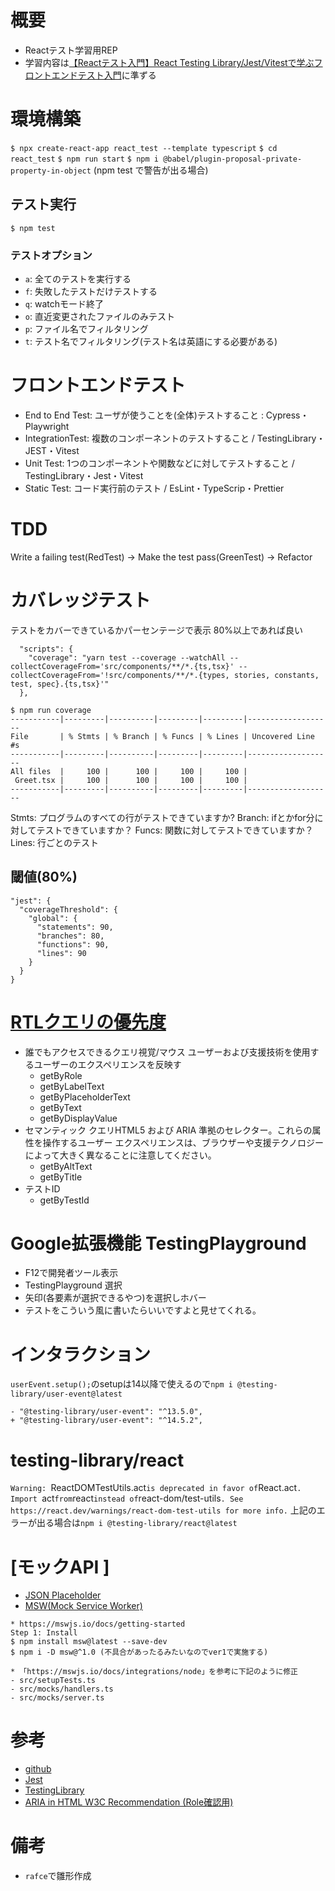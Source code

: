 # 概要
- Reactテスト学習用REP
- 学習内容は[【Reactテスト入門】React Testing Library/Jest/Vitestで学ぶフロントエンドテスト入門](https://www.udemy.com/course/react-frontend-test-tutorial/)に準ずる

# 環境構築
`$ npx create-react-app react_test --template typescript`
`$ cd react_test`
`$ npm run start`
`$ npm i @babel/plugin-proposal-private-property-in-object` (npm test で警告が出る場合)

## テスト実行
`$ npm test`

### テストオプション
- `a`: 全てのテストを実行する
- `f`: 失敗したテストだけテストする
- `q`: watchモード終了
- `o`: 直近変更されたファイルのみテスト
- `p`: ファイル名でフィルタリング
- `t`: テスト名でフィルタリング(テスト名は英語にする必要がある)

# フロントエンドテスト
- End to End Test: ユーザが使うことを(全体)テストすること : Cypress・Playwright
- IntegrationTest: 複数のコンポーネントのテストすること / TestingLibrary・JEST・Vitest
- Unit Test: 1つのコンポーネントや関数などに対してテストすること / TestingLibrary・Jest・Vitest
- Static Test: コード実行前のテスト / EsLint・TypeScrip・Prettier

# TDD
Write a failing test(RedTest) -> Make the test pass(GreenTest) -> Refactor

# カバレッジテスト
テストをカバーできているかパーセンテージで表示 80%以上であれば良い
```
  "scripts": {
    "coverage": "yarn test --coverage --watchAll --collectCoverageFrom='src/components/**/*.{ts,tsx}' --collectCoverageFrom='!src/components/**/*.{types, stories, constants, test, spec}.{ts,tsx}'"
  },
```
```
$ npm run coverage
-----------|---------|----------|---------|---------|-------------------
File       | % Stmts | % Branch | % Funcs | % Lines | Uncovered Line #s
-----------|---------|----------|---------|---------|-------------------
All files  |     100 |      100 |     100 |     100 |
 Greet.tsx |     100 |      100 |     100 |     100 |
-----------|---------|----------|---------|---------|-------------------
```

Stmts: プログラムのすべての行がテストできていますか?
Branch: ifとかfor分に対してテストできていますか？
Funcs: 関数に対してテストできていますか？
Lines: 行ごとのテスト

## 閾値(80%)
```
"jest": {
  "coverageThreshold": {
    "global": {
      "statements": 90,
      "branches": 80,
      "functions": 90,
      "lines": 90
    }
  }
}
```

# [RTLクエリの優先度](https://testing-library.com/docs/queries/about#priority)
- 誰でもアクセスできるクエリ視覚/マウス ユーザーおよび支援技術を使用するユーザーのエクスペリエンスを反映す
    - getByRole
    - getByLabelText
    - getByPlaceholderText
    - getByText
    - getByDisplayValue
- セマンティック クエリHTML5 および ARIA 準拠のセレクター。これらの属性を操作するユーザー エクスペリエンスは、ブラウザーや支援テクノロジーによって大きく異なることに注意してください。
    - getByAltText
    - getByTitle
- テストID
    - getByTestId

# Google拡張機能 TestingPlayground
- F12で開発者ツール表示
- TestingPlayground 選択
- 矢印(各要素が選択できるやつ)を選択しホバー
- テストをこういう風に書いたらいいですよと見せてくれる。

# インタラクション
`userEvent.setup();`のsetupは14以降で使えるので`npm i @testing-library/user-event@latest`

```
- "@testing-library/user-event": "^13.5.0",
+ "@testing-library/user-event": "^14.5.2",
```

# testing-library/react
`Warning: `ReactDOMTestUtils.act` is deprecated in favor of `React.act`. Import `act` from `react` instead of `react-dom/test-utils`. See https://react.dev/warnings/react-dom-test-utils for more info.`
上記のエラーが出る場合は`npm i @testing-library/react@latest`

# [モックAPI ]
- [JSON Placeholder](https://jsonplaceholder.typicode.com/users)
- [MSW(Mock Service Worker)](https://mswjs.io/)

```
* https://mswjs.io/docs/getting-started
Step 1: Install
$ npm install msw@latest --save-dev
$ npm i -D msw@^1.0 (不具合があったるみたいなのでver1で実施する)

* 「https://mswjs.io/docs/integrations/node」を参考に下記のように修正
- src/setupTests.ts
- src/mocks/handlers.ts
- src/mocks/server.ts
```

# 参考
- [github](https://github.com/Shin-sibainu/test-jest-local-for-udemy)
- [Jest](https://jestjs.io/ja/docs/api#testname-fn-timeout)
- [TestingLibrary](https://testing-library.com/docs/react-testing-library/api)
- [ARIA in HTML W3C Recommendation (Role確認用)](https://www.w3.org/TR/html-aria/#docconformance)

# 備考
- `rafce`で雛形作成